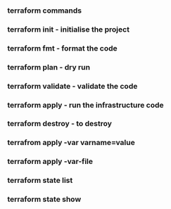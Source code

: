 ### terraform commands
### terraform init - initialise the project
### terraform fmt - format the code
### terraform plan - dry run
### terraform validate - validate the code
### terraform apply - run the infrastructure code
### terraform destroy - to destroy

### terrafrom apply -var varname=value
### terraform apply -var-file <filename>


### terraform state list
### terraform state show <name>
